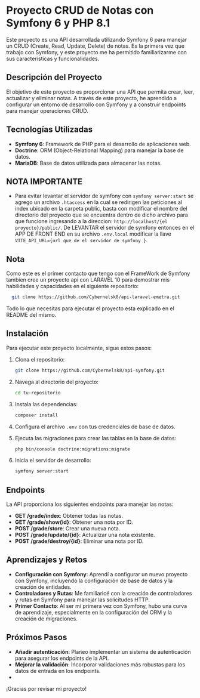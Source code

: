 # Proyecto CRUD de Notas con Symfony 6 y PHP 8.1

Este proyecto es una API desarrollada utilizando Symfony 6 para manejar un CRUD (Create, Read, Update, Delete) de notas. Es la primera vez que trabajo con Symfony, y este proyecto me ha permitido familiarizarme con sus características y funcionalidades.

## Descripción del Proyecto

El objetivo de este proyecto es proporcionar una API que permita crear, leer, actualizar y eliminar notas. A través de este proyecto, he aprendido a configurar un entorno de desarrollo con Symfony y a construir endpoints para manejar operaciones CRUD.

## Tecnologías Utilizadas

- **Symfony 6**: Framework de PHP para el desarrollo de aplicaciones web.
- **Doctrine**: ORM (Object-Relational Mapping) para manejar la base de datos.
- **MariaDB**: Base de datos utilizada para almacenar las notas.

## NOTA IMPORTANTE
- Para evitar levantar el servidor de symfony con `symfony server:start` se agrego un archivo `.htaccess` en la cual se redirigen las peticiones al index ubicado en la carpeta public, basta con modificar el nombre del directorio del proyecto que se encuentra dentro
de dicho archivo para que funcione ingresando a la direccion: `http://localhost/{el proyecto}/public/`.
De LEVANTAR el servidor de symfony entonces en el APP DE FRONT END en su archivo `.env.local` modificar la llave `VITE_API_URL={url que de el servidor de symfony }`.

## Nota
Como este es el primer contacto que tengo con el FrameWork de Symfony tambien cree un proyecto api con LARAVEL 10 para demostrar mis habilidades y capacidades en el siguiente repositorio:
  ```bash
    git clone https://github.com/Cybernelsk8/api-laravel-emetra.git
  ```
Todo lo que necesitas para ejecutar el proyecto esta explicado en el README del mismo.

## Instalación

Para ejecutar este proyecto localmente, sigue estos pasos:

1. Clona el repositorio:
    ```bash
    git clone https://github.com/Cybernelsk8/api-symfony.git
    ```

2. Navega al directorio del proyecto:
    ```bash
    cd tu-repositorio
    ```

3. Instala las dependencias:
    ```bash
    composer install
    ```

4. Configura el archivo `.env` con tus credenciales de base de datos.

5. Ejecuta las migraciones para crear las tablas en la base de datos:
    ```bash
    php bin/console doctrine:migrations:migrate
    ```

6. Inicia el servidor de desarrollo:
    ```bash
    symfony server:start
    ```

## Endpoints

La API proporciona los siguientes endpoints para manejar las notas:

- **GET /grade/index**: Obtener todas las notas.
- **GET /grade/show{id}**: Obtener una nota por ID.
- **POST /grade/store**: Crear una nueva nota.
- **POST /grade/update/{id}**: Actualizar una nota existente.
- **POST /grade/destroy/{id}**: Eliminar una nota por ID.

## Aprendizajes y Retos

- **Configuración con Symfony**: Aprendí a configurar un nuevo proyecto con Symfony, incluyendo la configuración de base de datos y la creación de entidades.
- **Controladores y Rutas**: Me familiaricé con la creación de controladores y rutas en Symfony para manejar las solicitudes HTTP.
- **Primer Contacto**: Al ser mi primera vez con Symfony, hubo una curva de aprendizaje, especialmente en la configuración del ORM y la creación de migraciones.

## Próximos Pasos

- **Añadir autenticación**: Planeo implementar un sistema de autenticación para asegurar los endpoints de la API.
- **Mejorar la validación**: Incorporar validaciones más robustas para los datos de entrada en los endpoints.
- 
¡Gracias por revisar mi proyecto!

